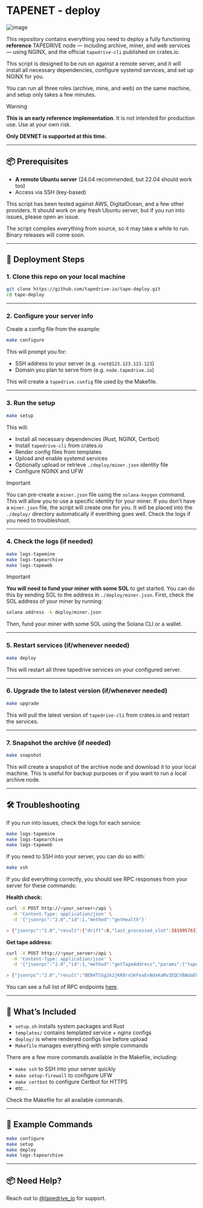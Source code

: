 # TAPENET - deploy

![image](https://github.com/user-attachments/assets/5b1fa103-0814-4ed4-966d-c9cb1aafeb2f)


This repository contains everything you need to deploy a fully functioning **reference** TAPEDRIVE node — including archive, miner, and web services — using NGINX, and the official `tapedrive-cli` published on crates.io. 

This script is designed to be run on against a remote server, and it will install all necessary dependencies, configure systemd services, and set up NGINX for you.

You can run all three roles (archive, mine, and web) on the same machine, and setup only takes a few minutes.

> [!WARNING]
> **This is an early reference implementation**. It is not intended for production use. Use at your own risk. 
>
> **Only DEVNET is supported at this time.**

---

## 📦 Prerequisites

- **A remote Ubuntu server** (24.04 recommended, but 22.04 should work too)
- Access via SSH (key-based)

This script has been tested against AWS, DigitalOcean, and a few other providers. It should work on any fresh Ubuntu server, but if you run into issues, please open an issue. 

The script compiles everything from source, so it may take a while to run. Binary releases will come soon.

---

## 🚀 Deployment Steps

### 1. Clone this repo on your local machine

```bash
git clone https://github.com/tapedrive-io/tape-deploy.git
cd tape-deploy
```

---

### 2. Configure your server info

Create a config file from the example:

```bash
make configure
```

This will prompt you for:

- SSH address to your server (e.g. `root@123.123.123.123`)
- Domain you plan to serve from (e.g. `node.tapedrive.io`)

This will create a `tapedrive.config` file used by the Makefile.

---

### 3. Run the setup

```bash
make setup
```

This will:

- Install all necessary dependencies (Rust, NGINX, Certbot)
- Install `tapedrive-cli` from crates.io
- Render config files from templates
- Upload and enable systemd services
- Optionally upload or retrieve `./deploy/miner.json` identity file
- Configure NGINX and UFW

> [!IMPORTANT]
> You can pre-create a `miner.json` file using the `solana-keygen` command. This will allow you to use a specific identity for your miner. If you don't have a `miner.json` file, the script will create one for you. It will be placed into the `./deploy/` directory automatically if everithing goes well. Check the logs if you need to troubleshoot.

---

### 4. Check the logs (if needed)

```bash
make logs-tapemine
make logs-tapearchive
make logs-tapeweb
```

> [!IMPORTANT]
> **You will need to fund your miner with some SOL** to get started. You can do this by sending SOL to the address in `./deploy/miner.json`.
> First, check the SOL address of your miner by running:
> ```bash
> solana address -k deploy/miner.json
> ```
>
> Then, fund your miner with some SOL using the Solana CLI or a wallet.

---

### 5. Restart services (if/whenever needed)

```bash
make deploy
```

This will restart all three tapedrive services on your configured server.

---

### 6. Upgrade the to latest version (if/whenever needed)

```bash
make upgrade
```

This will pull the latest version of `tapedrive-cli` from crates.io and restart the services.

---

### 7. Snapshot the archive (if needed)

```bash
make snapshot
```

This will create a snapshot of the archive node and download it to your local machine. This is useful for backup purposes or if you want to run a local archive node.

--- 

## 🛠️ Troubleshooting

If you run into issues, check the logs for each service:

```bash
make logs-tapemine
make logs-tapearchive
make logs-tapeweb
```

If you need to SSH into your server, you can do so with:

```bash
make ssh
```

If you did everything correctly, you should see RPC responses from your server for these commands:

**Health check:**
```bash
curl -X POST http://<your_server>/api \
  -H 'Content-Type: application/json' \
  -d '{"jsonrpc":"2.0","id":1,"method":"getHealth"}'

> {"jsonrpc":"2.0","result":{"drift":0,"last_processed_slot":381995763},"id":5}
```

**Get tape address:**
```bash
curl -X POST http://<your_server>/api \
  -H 'Content-Type: application/json' \
  -d '{"jsonrpc":"2.0","id":1,"method":"getTapeAddress","params":{"tape_number":1}}'

> {"jsonrpc":"2.0","result":"BEB4TSSg2k2jKR8rnSKFeaEvNdxKaMv3EQCVBAUaEUPM","id":1}
```

You can see a full list of RPC endpoints [here](https://docs.rs/tape-network/latest/tape_network/web/index.html).

---

## 🧠 What’s Included

- `setup.sh` installs system packages and Rust
- `templates/` contains templated service + nginx configs
- `deploy/` is where rendered configs live before upload
- `Makefile` manages everything with simple commands

There are a few more commands available in the Makefile, including:
- `make ssh` to SSH into your server quickly
- `make setup-firewall` to configure UFW
- `make certbot` to configure Certbot for HTTPS
- etc... 

Check the Makefile for all available commands.

---

## 🧪 Example Commands

```bash
make configure
make setup
make deploy
make logs-tapearchive
```

---

## 📦 Need Help?

Reach out to [@tapedrive_io](https://twitter.com/tapedrive_io) for support.
